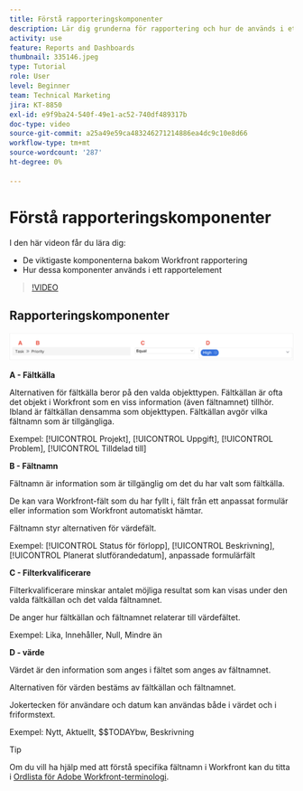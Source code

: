 ```yaml
---
title: Förstå rapporteringskomponenter
description: Lär dig grunderna för rapportering och hur de används i ett rapportelement i Workfront.
activity: use
feature: Reports and Dashboards
thumbnail: 335146.jpeg
type: Tutorial
role: User
level: Beginner
team: Technical Marketing
jira: KT-8850
exl-id: e9f9ba24-540f-49e1-ac52-740df489317b
doc-type: video
source-git-commit: a25a49e59ca483246271214886ea4dc9c10e8d66
workflow-type: tm+mt
source-wordcount: '287'
ht-degree: 0%

---
```


# Förstå rapporteringskomponenter

I den här videon får du lära dig:

* De viktigaste komponenterna bakom Workfront rapportering
* Hur dessa komponenter används i ett rapportelement

>[!VIDEO](https://video.tv.adobe.com/v/335146/?quality=12&learn=on)

## Rapporteringskomponenter

![En bild av skärmen för att skapa ett filter](assets/reporting-components-1.png)

**A - Fältkälla**

Alternativen för fältkälla beror på den valda objekttypen. Fältkällan är ofta det objekt i Workfront som en viss information (även fältnamnet) tillhör. Ibland är fältkällan densamma som objekttypen.
Fältkällan avgör vilka fältnamn som är tillgängliga.

Exempel: [!UICONTROL Projekt], [!UICONTROL Uppgift], [!UICONTROL Problem], [!UICONTROL Tilldelad till]

**B - Fältnamn**

Fältnamn är information som är tillgänglig om det du har valt som fältkälla.

De kan vara Workfront-fält som du har fyllt i, fält från ett anpassat formulär eller information som Workfront automatiskt hämtar.

Fältnamn styr alternativen för värdefält.

Exempel: [!UICONTROL Status för förlopp], [!UICONTROL Beskrivning], [!UICONTROL Planerat slutförandedatum], anpassade formulärfält

**C - Filterkvalificerare**

Filterkvalificerare minskar antalet möjliga resultat som kan visas under den valda fältkällan och det valda fältnamnet.

De anger hur fältkällan och fältnamnet relaterar till värdefältet.

Exempel: Lika, Innehåller, Null, Mindre än

**D - värde**

Värdet är den information som anges i fältet som anges av fältnamnet.

Alternativen för värden bestäms av fältkällan och fältnamnet.

Jokertecken för användare och datum kan användas både i värdet och i friformstext.

Exempel: Nytt, Aktuellt, $$TODAYbw, Beskrivning

>[!TIP]
>
>Om du vill ha hjälp med att förstå specifika fältnamn i Workfront kan du titta i [Ordlista för Adobe Workfront-terminologi](https://experienceleague.adobe.com/docs/workfront/using/basics/workfront-terminology-glossary.html?lang=en).

